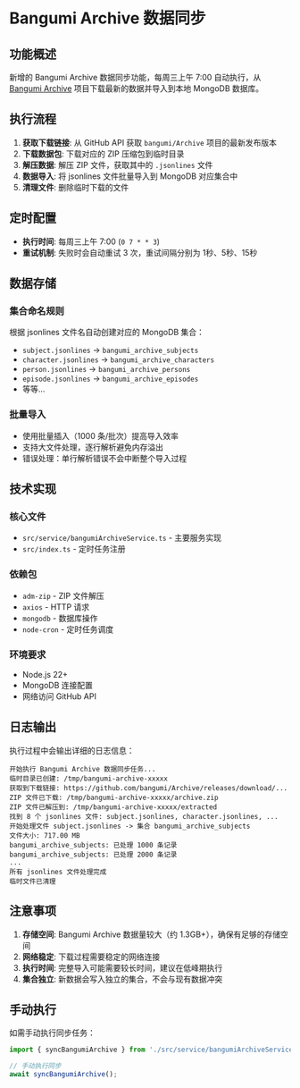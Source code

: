 # Bangumi Archive 数据同步

## 功能概述

新增的 Bangumi Archive 数据同步功能，每周三上午 7:00 自动执行，从 [Bangumi Archive](https://github.com/bangumi/Archive) 项目下载最新的数据并导入到本地 MongoDB 数据库。

## 执行流程

1. **获取下载链接**: 从 GitHub API 获取 `bangumi/Archive` 项目的最新发布版本
2. **下载数据包**: 下载对应的 ZIP 压缩包到临时目录
3. **解压数据**: 解压 ZIP 文件，获取其中的 `.jsonlines` 文件
4. **数据导入**: 将 jsonlines 文件批量导入到 MongoDB 对应集合中
5. **清理文件**: 删除临时下载的文件

## 定时配置

- **执行时间**: 每周三上午 7:00 (`0 7 * * 3`)
- **重试机制**: 失败时会自动重试 3 次，重试间隔分别为 1秒、5秒、15秒

## 数据存储

### 集合命名规则

根据 jsonlines 文件名自动创建对应的 MongoDB 集合：

- `subject.jsonlines` → `bangumi_archive_subjects`
- `character.jsonlines` → `bangumi_archive_characters`
- `person.jsonlines` → `bangumi_archive_persons`
- `episode.jsonlines` → `bangumi_archive_episodes`
- 等等...

### 批量导入

- 使用批量插入（1000 条/批次）提高导入效率
- 支持大文件处理，逐行解析避免内存溢出
- 错误处理：单行解析错误不会中断整个导入过程

## 技术实现

### 核心文件

- `src/service/bangumiArchiveService.ts` - 主要服务实现
- `src/index.ts` - 定时任务注册

### 依赖包

- `adm-zip` - ZIP 文件解压
- `axios` - HTTP 请求
- `mongodb` - 数据库操作
- `node-cron` - 定时任务调度

### 环境要求

- Node.js 22+
- MongoDB 连接配置
- 网络访问 GitHub API

## 日志输出

执行过程中会输出详细的日志信息：

```
开始执行 Bangumi Archive 数据同步任务...
临时目录已创建: /tmp/bangumi-archive-xxxxx
获取到下载链接: https://github.com/bangumi/Archive/releases/download/...
ZIP 文件已下载: /tmp/bangumi-archive-xxxxx/archive.zip
ZIP 文件已解压到: /tmp/bangumi-archive-xxxxx/extracted
找到 8 个 jsonlines 文件: subject.jsonlines, character.jsonlines, ...
开始处理文件 subject.jsonlines -> 集合 bangumi_archive_subjects
文件大小: 717.00 MB
bangumi_archive_subjects: 已处理 1000 条记录
bangumi_archive_subjects: 已处理 2000 条记录
...
所有 jsonlines 文件处理完成
临时文件已清理
```

## 注意事项

1. **存储空间**: Bangumi Archive 数据量较大（约 1.3GB+），确保有足够的存储空间
2. **网络稳定**: 下载过程需要稳定的网络连接
3. **执行时间**: 完整导入可能需要较长时间，建议在低峰期执行
4. **集合独立**: 新数据会写入独立的集合，不会与现有数据冲突

## 手动执行

如需手动执行同步任务：

```javascript
import { syncBangumiArchive } from './src/service/bangumiArchiveService';

// 手动执行同步
await syncBangumiArchive();
```
